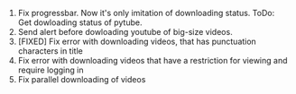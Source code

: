 1. Fix progressbar. Now it's only imitation of downloading status. ToDo: Get dowloading status of pytube.
2. Send alert before dowloading youtube of big-size videos.
3. [FIXED] Fix error with downloading videos, that has punctuation characters in title
4. Fix error with downloading videos that have a restriction for viewing and require logging in
5. Fix parallel downloading of videos